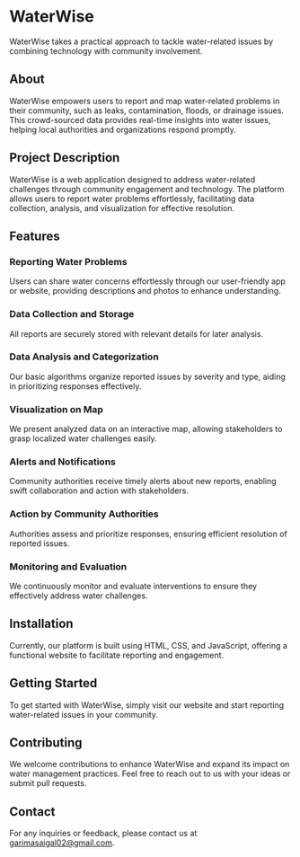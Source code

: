 # WaterWise

WaterWise takes a practical approach to tackle water-related issues by combining technology with community involvement.

## About

WaterWise empowers users to report and map water-related problems in their community, such as leaks, contamination, floods, or drainage issues. This crowd-sourced data provides real-time insights into water issues, helping local authorities and organizations respond promptly.

## Project Description

WaterWise is a web application designed to address water-related challenges through community engagement and technology. The platform allows users to report water problems effortlessly, facilitating data collection, analysis, and visualization for effective resolution.

## Features

### Reporting Water Problems

Users can share water concerns effortlessly through our user-friendly app or website, providing descriptions and photos to enhance understanding.

### Data Collection and Storage

All reports are securely stored with relevant details for later analysis.

### Data Analysis and Categorization

Our basic algorithms organize reported issues by severity and type, aiding in prioritizing responses effectively.

### Visualization on Map

We present analyzed data on an interactive map, allowing stakeholders to grasp localized water challenges easily.

### Alerts and Notifications

Community authorities receive timely alerts about new reports, enabling swift collaboration and action with stakeholders.

### Action by Community Authorities

Authorities assess and prioritize responses, ensuring efficient resolution of reported issues.

### Monitoring and Evaluation

We continuously monitor and evaluate interventions to ensure they effectively address water challenges.

## Installation

Currently, our platform is built using HTML, CSS, and JavaScript, offering a functional website to facilitate reporting and engagement.

## Getting Started

To get started with WaterWise, simply visit our website and start reporting water-related issues in your community.

## Contributing

We welcome contributions to enhance WaterWise and expand its impact on water management practices. Feel free to reach out to us with your ideas or submit pull requests.

## Contact

For any inquiries or feedback, please contact us at garimasaigal02@gmail.com.

